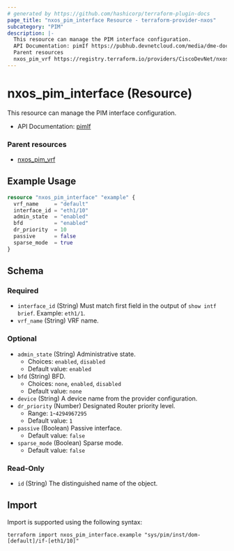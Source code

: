 ```yaml
---
# generated by https://github.com/hashicorp/terraform-plugin-docs
page_title: "nxos_pim_interface Resource - terraform-provider-nxos"
subcategory: "PIM"
description: |-
  This resource can manage the PIM interface configuration.
  API Documentation: pimIf https://pubhub.devnetcloud.com/media/dme-docs-10-2-2/docs/Layer%203/pim:If/
  Parent resources
  nxos_pim_vrf https://registry.terraform.io/providers/CiscoDevNet/nxos/latest/docs/resources/pim_vrf
---
```


# nxos_pim_interface (Resource)

This resource can manage the PIM interface configuration.

- API Documentation: [pimIf](https://pubhub.devnetcloud.com/media/dme-docs-10-2-2/docs/Layer%203/pim:If/)

### Parent resources

- [nxos_pim_vrf](https://registry.terraform.io/providers/CiscoDevNet/nxos/latest/docs/resources/pim_vrf)

## Example Usage

```terraform
resource "nxos_pim_interface" "example" {
  vrf_name     = "default"
  interface_id = "eth1/10"
  admin_state  = "enabled"
  bfd          = "enabled"
  dr_priority  = 10
  passive      = false
  sparse_mode  = true
}
```

<!-- schema generated by tfplugindocs -->
## Schema

### Required

- `interface_id` (String) Must match first field in the output of `show intf brief`. Example: `eth1/1`.
- `vrf_name` (String) VRF name.

### Optional

- `admin_state` (String) Administrative state.
  - Choices: `enabled`, `disabled`
  - Default value: `enabled`
- `bfd` (String) BFD.
  - Choices: `none`, `enabled`, `disabled`
  - Default value: `none`
- `device` (String) A device name from the provider configuration.
- `dr_priority` (Number) Designated Router priority level.
  - Range: `1`-`4294967295`
  - Default value: `1`
- `passive` (Boolean) Passive interface.
  - Default value: `false`
- `sparse_mode` (Boolean) Sparse mode.
  - Default value: `false`

### Read-Only

- `id` (String) The distinguished name of the object.

## Import

Import is supported using the following syntax:

```shell
terraform import nxos_pim_interface.example "sys/pim/inst/dom-[default]/if-[eth1/10]"
```
